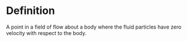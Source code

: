 # Definition

A point in a field of flow about a body where the fluid particles have
zero velocity with respect to the body.
